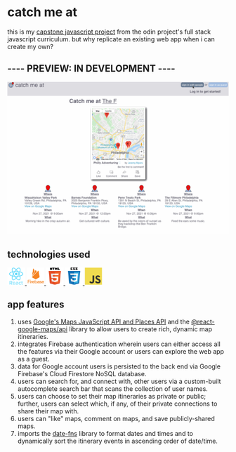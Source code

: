 # catch me at

this is my [capstone javascript project](https://www.theodinproject.com/paths/full-stack-javascript/courses/javascript/lessons/javascript-final-project#assignment) from the odin project's full stack javascript curriculum. but why replicate an existing web app when i can create my own?

## ---- PREVIEW: IN DEVELOPMENT ----

![gif demonstrating the app's features](./catch-me-at-preview.gif)

<!-- ## live version

[click here](https://jernestmyers.github.io/photo-tag-game/) for a live version! -->

## technologies used

<p align="left"> 
<a href="https://reactjs.org/" target="_blank"> <img src="https://raw.githubusercontent.com/devicons/devicon/master/icons/react/react-original-wordmark.svg" alt="react" width="40" height="40"/> </a>
<a href="https://firebase.google.com/" target="_blank"> <img src="https://raw.githubusercontent.com/devicons/devicon/master/icons/firebase/firebase-plain-wordmark.svg" alt="firebase" width="40" height="40"/> </a>
<a href="https://www.w3.org/html/" target="_blank"> <img src="https://raw.githubusercontent.com/devicons/devicon/master/icons/html5/html5-original-wordmark.svg" alt="html5" width="40" height="40"/> </a> 
<a href="https://www.w3schools.com/css/" target="_blank"> <img src="https://raw.githubusercontent.com/devicons/devicon/master/icons/css3/css3-original-wordmark.svg" alt="css3" width="40" height="40"/> </a>
<a href="https://developer.mozilla.org/en-US/docs/Web/JavaScript" target="_blank"> <img src="https://raw.githubusercontent.com/devicons/devicon/master/icons/javascript/javascript-original.svg" alt="javascript" width="40" height="40"/> </a>
</p>

## app features

1. uses [Google's Maps JavaScript API and Places API](https://developers.google.com/maps/documentation) and the [@react-google-maps/api](https://react-google-maps-api-docs.netlify.app/#section-introduction) library to allow users to create rich, dynamic map itineraries.
2. integrates Firebase authentication wherein users can either access all the features via their Google account or users can explore the web app as a guest.
3. data for Google account users is persisted to the back end via Google Firebase's Cloud Firestore NoSQL database.
4. users can search for, and connect with, other users via a custom-built autocomplete search bar that scans the collection of user names.
5. users can choose to set their map itineraries as private or public; further, users can select which, if any, of their private connections to share their map with.
6. users can "like" maps, comment on maps, and save publicly-shared maps.
7. imports the [date-fns](https://date-fns.org/) library to format dates and times and to dynamically sort the itinerary events in ascending order of date/time.

<!-- ## areas for improvement

1. improve responsiveness across browsers and devices. -->
